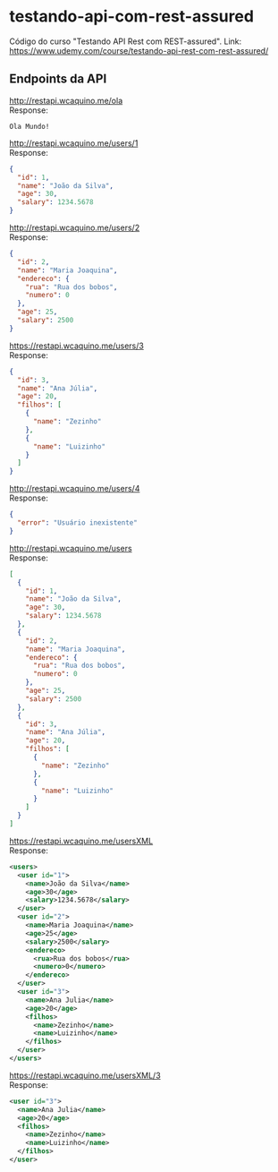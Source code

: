 # testando-api-com-rest-assured
Código do curso "Testando API Rest com REST-assured". Link: https://www.udemy.com/course/testando-api-rest-com-rest-assured/  

## Endpoints da API

http://restapi.wcaquino.me/ola  
Response:  
```
Ola Mundo!
```
http://restapi.wcaquino.me/users/1  
Response:  
```JSON
{
  "id": 1,
  "name": "João da Silva",
  "age": 30,
  "salary": 1234.5678
}
```

http://restapi.wcaquino.me/users/2  
Response:
```JSON
{
  "id": 2,
  "name": "Maria Joaquina",
  "endereco": {
    "rua": "Rua dos bobos",
    "numero": 0
  },
  "age": 25,
  "salary": 2500
}
```

https://restapi.wcaquino.me/users/3  
Response:  
```JSON
{
  "id": 3,
  "name": "Ana Júlia",
  "age": 20,
  "filhos": [
    {
      "name": "Zezinho"
    },
    {
      "name": "Luizinho"
    }
  ]
}
```

http://restapi.wcaquino.me/users/4  
Response:  
```JSON
{
  "error": "Usuário inexistente"
}
```

http://restapi.wcaquino.me/users  
Response:  
```JSON
[
  {
    "id": 1,
    "name": "João da Silva",
    "age": 30,
    "salary": 1234.5678
  },
  {
    "id": 2,
    "name": "Maria Joaquina",
    "endereco": {
      "rua": "Rua dos bobos",
      "numero": 0
    },
    "age": 25,
    "salary": 2500
  },
  {
    "id": 3,
    "name": "Ana Júlia",
    "age": 20,
    "filhos": [
      {
        "name": "Zezinho"
      },
      {
        "name": "Luizinho"
      }
    ]
  }
]
```
https://restapi.wcaquino.me/usersXML  
Response:  
```xml
<users>
  <user id="1">
    <name>João da Silva</name>
    <age>30</age>
    <salary>1234.5678</salary>
  </user>
  <user id="2">
    <name>Maria Joaquina</name>
    <age>25</age>
    <salary>2500</salary>
    <endereco>
      <rua>Rua dos bobos</rua>
      <numero>0</numero>
    </endereco>
  </user>
  <user id="3">
    <name>Ana Julia</name>
    <age>20</age>
    <filhos>
      <name>Zezinho</name>
      <name>Luizinho</name>
    </filhos>
  </user>
</users>
```
https://restapi.wcaquino.me/usersXML/3  
Response:  
```xml
<user id="3">
  <name>Ana Julia</name>
  <age>20</age>
  <filhos>
    <name>Zezinho</name>
    <name>Luizinho</name>
  </filhos>
</user>
```
